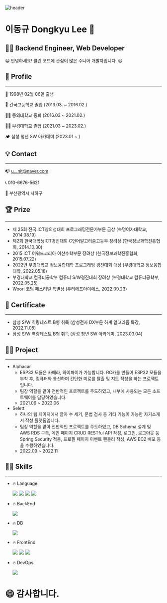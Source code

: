 ![header](https://capsule-render.vercel.app/api?type=slice&color=auto&height=200&text=welcome&fontAlign=70&rotate=13&fontAlignY=25&desc=unit74's%20github%20profile&descAlign=70.&descAlignY=44)

# 이동규 Dongkyu Lee 👋

## 👨‍💻 Backend Engineer, Web Developer

😀  안녕하세요! 클린 코드에 관심이 많은 주니어 개발자입니다.  😃

## 👦 Profile

---

👶  1998년 02월 06일 출생

🏫  건국고등학교 졸업 (2013.03. ~ 2016.02.)

👨‍🎓  동의대학교 중퇴 (2016.03 ~ 2021.02.)

👨‍🎓  부경대학교 졸업 (2021.03 ~ 2023.02.)

🏕️  삼성 청년 SW 아카데미 (2023.01 ~ )

## 💡 Contact

---

📭  u__nit@naver.com

📞  010-6676-5621

📘  부산광역시 사하구

## 🏆 Prize

---

- 제 25회 전국 ICT창의성대회 프로그래밍전문가부문 금상 (숙명여자대학교, 2014.08.19)
- 제2회 한국대학생ICT경진대회 C언어알고리즘고등부 장려상 (한국정보과학진흥협회, 2014.10.30)
- 2015 ICT 어워드코리아 이산수학부문 장려상 (한국정보과학진흥협회, 2015.07.22)
- 2022년 부경대학교 정보융합대학 프로그래밍 경진대회 대상 (부경대학교 정보융합대학, 2022.05.18)
- 부경대학교 컴퓨터공학부 컴퓨터 S/W경진대회 장려상 (부경대학교 컴퓨터공학부, 2022.05.25)
- Woori 코딩 페스티벌 특별상 (우리에프아이에스, 2022.09.23)

## 📑 Certificate

---

- 삼성 S/W 역량테스트 B형 취득 (삼성전자 DX부문 하계 알고리즘 특강, 2022.11.05)
- 삼성 S/W 역량테스트 B형 취득 (삼성 청년 SW 아카데미, 2023.03.04)

## 🧑‍💻 Project

---

- Alphacar
    - ESP32 모듈은 카메라, 와이파이가 가능합니다. RC카를 만들어 ESP32 모듈을 부착 후, 컴퓨터와 통신하며 간단한 미로를 탈출 및 지도 작성을 하는 프로젝트입니다.
    - 팀장 역할을 맡아 전반적인 프로젝트를 주도하였고, 내부에 사용되는 모든 소프트웨어를 담당하였습니다.
    - 2021.09 ~ 2023.06
- Selett
    - 하나의 웹 페이지에서 글자 수 세기, 문법 검사 등 기타 기능이 가능한 자기소개서 작성 플랫폼입니다.
    - 팀장 역할을 맡아 전반적인 프로젝트를 주도하였고, DB Schema 설계 및 AWS RDS 구축, 메인 페이지 CRUD RESTful API 작성, 로그인, 로그아웃 등 Spring Security 적용, 프로필 페이지 이벤트 핸들러 작성, AWS EC2 배포 등을 수행하였습니다.
    - 2022.09 ~ 2022.11

## 🧑‍💻 Skills

---

- 🔥 Language

    <img src="https://img.shields.io/badge/C++-00599C?style=for-the-badge&logo=C%2B%2B&logoColor=white"> 
    <img src="https://img.shields.io/badge/JAVA-007396?style=for-the-badge&logo=java&logoColor=white"> 
    <img src="https://img.shields.io/badge/Python-3776AB?style=for-the-badge&logo=Python&logoColor=white">
    <img src="https://img.shields.io/badge/JavaScript-F7DF1E?style=for-the-badge&logo=JavaScript&logoColor=white">
- 🔥 BackEnd

    <img src="https://img.shields.io/badge/SpringBoot-6DB33F?style=for-the-badge&logo=SpringBoot&logoColor=white">
- 🔥 DB

    <img src="https://img.shields.io/badge/MySQL-4479A1?style=for-the-badge&logo=MySQL&logoColor=white">
- 🔥 FrontEnd

    <img src="https://img.shields.io/badge/React-61DAFB?style=for-the-badge&logo=React&logoColor=white">
    <img src="https://img.shields.io/badge/html-E34F26?style=for-the-badge&logo=html5&logoColor=white">
    <img src="https://img.shields.io/badge/css-1572B6?style=for-the-badge&logo=css3&logoColor=white">
- 🔥 DevOps

    <img src="https://img.shields.io/badge/AWS-232F3E?style=for-the-badge&logo=Amazon AWS&logoColor=white">

# 😄 감사합니다.
